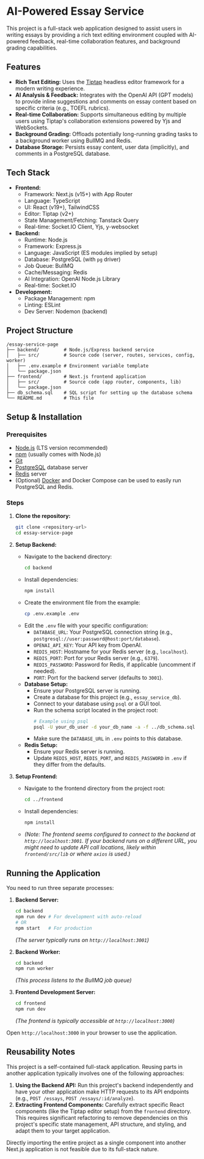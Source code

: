 # AI-Powered Essay Service

This project is a full-stack web application designed to assist users in writing essays by providing a rich text editing environment coupled with AI-powered feedback, real-time collaboration features, and background grading capabilities.

## Features

*   **Rich Text Editing:** Uses the [Tiptap](https://tiptap.dev/) headless editor framework for a modern writing experience.
*   **AI Analysis & Feedback:** Integrates with the OpenAI API (GPT models) to provide inline suggestions and comments on essay content based on specific criteria (e.g., TOEFL rubrics).
*   **Real-time Collaboration:** Supports simultaneous editing by multiple users using Tiptap's collaboration extensions powered by Yjs and WebSockets.
*   **Background Grading:** Offloads potentially long-running grading tasks to a background worker using BullMQ and Redis.
*   **Database Storage:** Persists essay content, user data (implicitly), and comments in a PostgreSQL database.

## Tech Stack

*   **Frontend:**
    *   Framework: Next.js (v15+) with App Router
    *   Language: TypeScript
    *   UI: React (v19+), TailwindCSS
    *   Editor: Tiptap (v2+)
    *   State Management/Fetching: Tanstack Query
    *   Real-time: Socket.IO Client, Yjs, y-websocket
*   **Backend:**
    *   Runtime: Node.js
    *   Framework: Express.js
    *   Language: JavaScript (ES modules implied by setup)
    *   Database: PostgreSQL (with `pg` driver)
    *   Job Queue: BullMQ
    *   Cache/Messaging: Redis
    *   AI Integration: OpenAI Node.js Library
    *   Real-time: Socket.IO
*   **Development:**
    *   Package Management: npm
    *   Linting: ESLint
    *   Dev Server: Nodemon (backend)

## Project Structure

```
/essay-service-page
├── backend/         # Node.js/Express backend service
│   ├── src/         # Source code (server, routes, services, config, worker)
│   ├── .env.example # Environment variable template
│   └── package.json
├── frontend/        # Next.js frontend application
│   ├── src/         # Source code (app router, components, lib)
│   └── package.json
├── db_schema.sql    # SQL script for setting up the database schema
└── README.md        # This file
```

## Setup & Installation

### Prerequisites

*   [Node.js](https://nodejs.org/) (LTS version recommended)
*   [npm](https://www.npmjs.com/) (usually comes with Node.js)
*   [Git](https://git-scm.com/)
*   [PostgreSQL](https://www.postgresql.org/) database server
*   [Redis](https://redis.io/) server
*   (Optional) [Docker](https://www.docker.com/) and Docker Compose can be used to easily run PostgreSQL and Redis.

### Steps

1.  **Clone the repository:**
    ```bash
    git clone <repository-url>
    cd essay-service-page
    ```

2.  **Setup Backend:**
    *   Navigate to the backend directory:
        ```bash
        cd backend
        ```
    *   Install dependencies:
        ```bash
        npm install
        ```
    *   Create the environment file from the example:
        ```bash
        cp .env.example .env
        ```
    *   Edit the `.env` file with your specific configuration:
        *   `DATABASE_URL`: Your PostgreSQL connection string (e.g., `postgresql://user:password@host:port/database`).
        *   `OPENAI_API_KEY`: Your API key from OpenAI.
        *   `REDIS_HOST`: Hostname for your Redis server (e.g., `localhost`).
        *   `REDIS_PORT`: Port for your Redis server (e.g., `6379`).
        *   `REDIS_PASSWORD`: Password for Redis, if applicable (uncomment if needed).
        *   `PORT`: Port for the backend server (defaults to `3001`).
    *   **Database Setup:**
        *   Ensure your PostgreSQL server is running.
        *   Create a database for this project (e.g., `essay_service_db`).
        *   Connect to your database using `psql` or a GUI tool.
        *   Run the schema script located in the project root:
            ```bash
            # Example using psql
            psql -U your_db_user -d your_db_name -a -f ../db_schema.sql
            ```
        *   Make sure the `DATABASE_URL` in `.env` points to this database.
    *   **Redis Setup:**
        *   Ensure your Redis server is running.
        *   Update `REDIS_HOST`, `REDIS_PORT`, and `REDIS_PASSWORD` in `.env` if they differ from the defaults.

3.  **Setup Frontend:**
    *   Navigate to the frontend directory from the project root:
        ```bash
        cd ../frontend
        ```
    *   Install dependencies:
        ```bash
        npm install
        ```
    *   *(Note: The frontend seems configured to connect to the backend at `http://localhost:3001`. If your backend runs on a different URL, you might need to update API call locations, likely within `frontend/src/lib` or where `axios` is used.)*

## Running the Application

You need to run three separate processes:

1.  **Backend Server:**
    ```bash
    cd backend
    npm run dev # For development with auto-reload
    # OR
    npm start   # For production
    ```
    *(The server typically runs on `http://localhost:3001`)*

2.  **Backend Worker:**
    ```bash
    cd backend
    npm run worker
    ```
    *(This process listens to the BullMQ job queue)*

3.  **Frontend Development Server:**
    ```bash
    cd frontend
    npm run dev
    ```
    *(The frontend is typically accessible at `http://localhost:3000`)*

Open `http://localhost:3000` in your browser to use the application.

## Reusability Notes

This project is a self-contained full-stack application. Reusing parts in another application typically involves one of the following approaches:

1.  **Using the Backend API:** Run this project's backend independently and have your other application make HTTP requests to its API endpoints (e.g., `POST /essays`, `POST /essays/:id/analyze`).
2.  **Extracting Frontend Components:** Carefully extract specific React components (like the Tiptap editor setup) from the `frontend` directory. This requires significant refactoring to remove dependencies on this project's specific state management, API structure, and styling, and adapt them to your target application.

Directly importing the entire project as a single component into another Next.js application is not feasible due to its full-stack nature.
